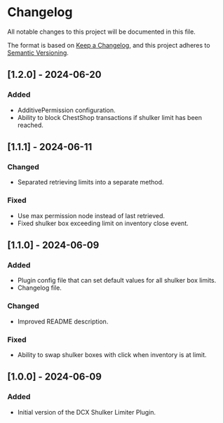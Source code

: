 # Changelog

All notable changes to this project will be documented in this file.

The format is based on [Keep a Changelog](https://keepachangelog.com/en/1.1.0/),
and this project adheres to [Semantic Versioning](https://semver.org/spec/v2.0.0.html).

## [1.2.0] - 2024-06-20

### Added

- AdditivePermission configuration.
- Ability to block ChestShop transactions if shulker limit has been reached.


## [1.1.1] - 2024-06-11

### Changed

- Separated retrieving limits into a separate method.

### Fixed

- Use max permission node instead of last retrieved.
- Fixed shulker box exceeding limit on inventory close event.


## [1.1.0] - 2024-06-09

### Added

- Plugin config file that can set default values for all shulker box limits.
- Changelog file.

### Changed

- Improved README description.

### Fixed

- Ability to swap shulker boxes with click when inventory is at limit.


## [1.0.0] - 2024-06-09

### Added

- Initial version of the DCX Shulker Limiter Plugin.
